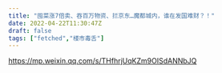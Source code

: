 ```yaml
---
title: "囤菜涨7倍卖、吞百万物资、拦京东…魔都城内，谁在发国难财？！"
date: 2022-04-22T11:30:47Z
draft: false
tags: ["fetched","楼市毒舌"]
---
```


https://mp.weixin.qq.com/s/THfhrjUqKZm9OISdANNbJQ

